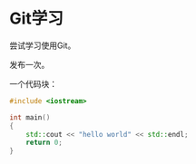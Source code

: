 # Git学习

尝试学习使用Git。

发布一次。

一个代码块：

```c++
#include <iostream>

int main()
{
    std::cout << "hello world" << std::endl;
    return 0;
}
```

